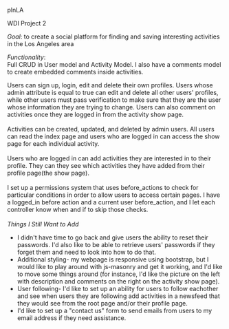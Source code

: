 plnLA</br>

WDI Project 2 </br>

*Goal*: to create a social platform for finding and saving interesting activities in the Los Angeles area

*Functionality*: </br> 
Full CRUD in User model and Activity Model. I also have a comments model to create embedded comments inside activities.

Users can sign up, login, edit and delete their own profiles. Users whose admin attribute is equal to true can edit and delete all other users' profiles, while other users must pass verification to make sure that they are the user whose information they are trying to change. Users can also comment on activities once they are logged in from the activity show page.
</br>
</br>
Activities can be created, updated, and deleted by admin users. All users can read the index page and users who are logged in can access the show page for each individual activity. 
</br>
</br>
Users who are logged in can add activities they are interested in to their profile. They can they see which activities they have added from their profile page(the show page). 
</br>
</br>
I set up a permissions system that uses before_actions to check for particular conditions in order to allow users to access certain pages. I have a logged_in before action and a current user before_action, and I let each controller know when and if to skip those checks.
</br>
</br>
*Things I Still Want to Add* </br>
* I didn't have time to go back and give users the ability to reset their passwords. I'd also like to be able to retrieve users' passwords if they forget them and need to look into how to do that. 
* Additional styling- my webpage is responsive using bootstrap, but I would like to play around with js-masonry and get it working, and I'd like to move some things around (for instance, I'd like the picture on the left with description and comments on the right on the activity show page).  </br>
* User following- I'd like to set up an ability for users to follow eachother and see when users they are following add activities in a newsfeed that they would see from the root page and/or their profile page. 
* I'd like to set up a "contact us" form to send emails from users to my email address if they need assistance.